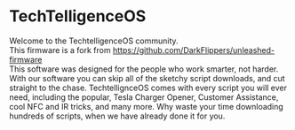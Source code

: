 # TechTelligenceOS
Welcome to the TechtelligenceOS community.                                                                                                                               
This firmware is a fork from https://github.com/DarkFlippers/unleashed-firmware                                                                                           
This software was designed for the people who work smarter, not harder.  With our software you can skip all of the sketchy script downloads, and cut straight to the chase.  TechtellignceOS comes with every script you will ever need, including the popular, Tesla Charger Opener, Customer Assistance, cool NFC and IR tricks, and many more.  Why waste your time downloading hundreds of scripts, when we have already done it for you.  

